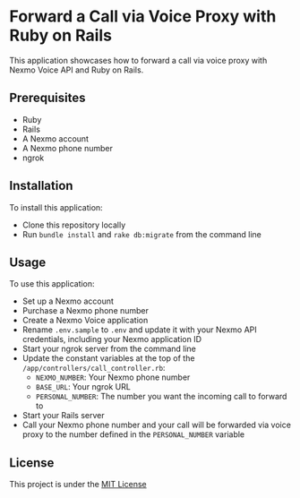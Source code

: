 # Forward a Call via Voice Proxy with Ruby on Rails

This application showcases how to forward a call via voice proxy with Nexmo Voice API and Ruby on Rails.

## Prerequisites

* Ruby
* Rails
* A Nexmo account
* A Nexmo phone number
* ngrok

## Installation

To install this application:

* Clone this repository locally
* Run `bundle install` and `rake db:migrate` from the command line

## Usage

To use this application:

* Set up a Nexmo account
* Purchase a Nexmo phone number
* Create a Nexmo Voice application
* Rename `.env.sample` to `.env` and update it with your Nexmo API credentials, including your Nexmo application ID
* Start your ngrok server from the command line
* Update the constant variables at the top of the `/app/controllers/call_controller.rb`:
  * `NEXMO_NUMBER`: Your Nexmo phone number
  * `BASE_URL`: Your ngrok URL 
  * `PERSONAL_NUMBER`: The number you want the incoming call to forward to
* Start your Rails server
* Call your Nexmo phone number and your call will be forwarded via voice proxy to the number defined in the `PERSONAL_NUMBER` variable

## License

This project is under the [MIT License](LICENSE)
